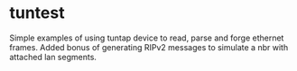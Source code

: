 # tuntest
Simple examples of using tuntap device to read, parse and forge ethernet frames.
Added bonus of generating RIPv2 messages to simulate a nbr with attached lan segments.
